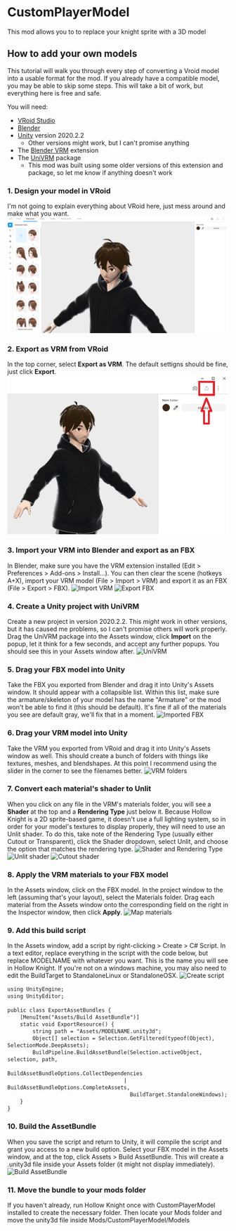 # CustomPlayerModel

This mod allows you to to replace your knight sprite with a 3D model

## How to add your own models
This tutorial will walk you through every step of converting a Vroid model into a usable format for the mod.
If you already have a compatible model, you may be able to skip some steps.
This will take a bit of work, but everything here is free and safe.


You will need:
- [VRoid Studio](https://store.steampowered.com/app/1486350/VRoid_Studio_v210/)
- [Blender](https://www.blender.org/download/)
- [Unity](https://unity.com/releases/editor/whats-new/2020.2.2) version 2020.2.2
	- Other versions might work, but I can't promise anything
- The [Blender VRM](https://extensions.blender.org/add-ons/vrm/) extension
- The [UniVRM](https://github.com/vrm-c/UniVRM/releases) package
	- This mod was built using some older versions of this extension and package, so let me know if anything doesn't work


### 1. Design your model in VRoid
I'm not going to explain everything about VRoid here, just mess around and make what you want.
![VRoid](Tutorial/Vroid_design.png)


### 2. Export as VRM from VRoid
In the top corner, select **Export as VRM**. The default settigns should be fine, just click **Export**.
![VRoid Export](Tutorial/Vroid_export.png)


### 3. Import your VRM into Blender and export as an FBX
In Blender, make sure you have the VRM extension installed (Edit > Preferences > Add-ons > Install...).
You can then clear the scene (hotkeys A+X), import your VRM model (File > Import > VRM) and export it as an FBX (File > Export > FBX).
![Import VRM](Tutorials/Blender_import.png) ![Export FBX](Tutorials/Blender_export.png)


### 4. Create a Unity project with UniVRM
Create a new project in version 2020.2.2. This *might* work in other versions, but it has caused me problems, so I can't promise others will work properly.
Drag the UniVRM package into the Assets window, click **Import** on the popup, let it think for a few seconds, and accept any further popups.
You should see this in your Assets window after.
![UniVRM](Tutorials/UniVRM.png)


### 5. Drag your FBX model into Unity
Take the FBX you exported from Blender and drag it into Unity's Assets window. It should appear with a collapsible list.
Within this list, make sure the armature/skeleton of your model has the name "Armature" or the mod won't be able to find it (this should be default).
It's fine if all of the materials you see are default gray, we'll fix that in a moment.
![Imported FBX](Tutorials/Unity_grays.png)


### 6. Drag your VRM model into Unity
Take the VRM you exported from VRoid and drag it into Unity's Assets window as well. This should create a bunch of folders with things like textures, meshes, and blendshapes.
At this point I recommend using the slider in the corner to see the filenames better.
![VRM folders](Tutorials/Unity_folders.png)


### 7. Convert each material's shader to Unlit
When you click on any file in the VRM's materials folder, you will see a **Shader** at the top and a **Rendering Type** just below it.
Because Hollow Knight is a 2D sprite-based game, it doesn't use a full lighting system, so in order for your model's textures to display properly, they will need to use an Unlit shader.
To do this, take note of the Rendering Type (usually either Cutout or Transparent), click the Shader dropdown, select Unlit, and choose the option that matches the rendering type.
![Shader and Rendering Type](Tutorials/VRM_shaders.png) ![Unlit shader](Tutorials/Shaders_unlit.png) ![Cutout shader](Tutorials/Cutout_shader.png)


### 8. Apply the VRM materials to your FBX model
In the Assets window, click on the FBX model. In the project window to the left (assuming that's your layout), select the Materials folder.
Drag each material from the Assets window onto the corresponding field on the right in the Inspector window, then click **Apply**.
![Map materials](Tutorials/Material_mapping.png)


### 9. Add this build script
In the Assets window, add a script by right-clicking > Create > C# Script. In a text editor, replace everything in the script with the code below, but replace MODELNAME with whatever you want.
This is the name you will see in Hollow Knight. If you're not on a windows machine, you may also need to edit the BuildTarget to StandaloneLinux or StandaloneOSX.
![Create script](Tutorials/Create_script.png)
```
using UnityEngine;
using UnityEditor;

public class ExportAssetBundles {
    [MenuItem("Assets/Build AssetBundle")]
    static void ExportResource() {
        string path = "Assets/MODELNAME.unity3d";
        Object[] selection = Selection.GetFiltered(typeof(Object), SelectionMode.DeepAssets);
        BuildPipeline.BuildAssetBundle(Selection.activeObject, selection, path,
                                       BuildAssetBundleOptions.CollectDependencies
                                     | BuildAssetBundleOptions.CompleteAssets,
                                       BuildTarget.StandaloneWindows);
    }
}
```


### 10. Build the AssetBundle
When you save the script and return to Unity, it will compile the script and grant you access to a new build option.
Select your FBX model in the Assets window, and at the top, click Assets > Build AssetBundle.
This will create a .unity3d file inside your Assets folder (it might not display immediately).
![Build AssetBundle](Tutorials/Build_AssetBundle.png)


### 11. Move the bundle to your mods folder
If you haven't already, run Hollow Knight once with CustomPlayerModel installed to create the necessary folder.
Then locate your Mods folder and move the unity3d file inside Mods/CustomPlayerModel/Models